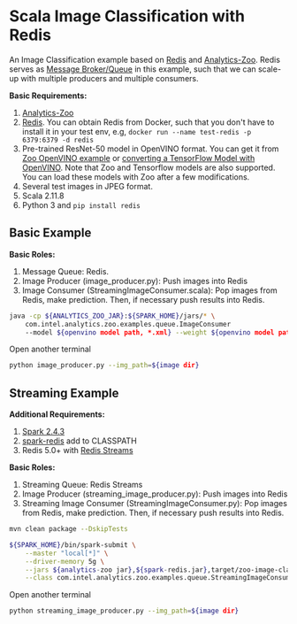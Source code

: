 # Scala Image Classification with Redis

An Image Classification example based on [Redis](https://redis.io/) and [Analytics-Zoo](https://github.com/intel-analytics/analytics-zoo). Redis serves as [Message Broker/Queue](https://en.wikipedia.org/wiki/Message_broker) in this example, such that we can scale-up with multiple producers and multiple consumers.

**Basic Requirements:**

1. [Analytics-Zoo](https://github.com/intel-analytics/analytics-zoo)
2. [Redis](https://redis.io/). You can obtain Redis from Docker, such that you don't have to install it in your test env, e.g, `docker run --name test-redis -p 6379:6379 -d redis`
3. Pre-trained ResNet-50 model in OpenVINO format. You can get it from [Zoo OpenVINO example](https://github.com/intel-analytics/analytics-zoo/tree/master/zoo/src/main/scala/com/intel/analytics/zoo/examples/vnni/openvino) or [converting a TensorFlow Model with OpenVINO](https://docs.openvinotoolkit.org/latest/_docs_MO_DG_prepare_model_convert_model_Convert_Model_From_TensorFlow.html). Note that Zoo and Tensorflow models are also supported. You can load these models with Zoo after a few modifications.
4. Several test images in JPEG format.
5. Scala 2.11.8
6. Python 3 and `pip install redis`

## Basic Example

**Basic Roles:**

1. Message Queue: Redis.
2. Image Producer (image_producer.py): Push images into Redis
3. Image Consumer (StreamingImageConsumer.scala): Pop images from Redis, make prediction. Then, if necessary push results into Redis.

```bash
java -cp ${ANALYTICS_ZOO_JAR}:${SPARK_HOME}/jars/* \
    com.intel.analytics.zoo.examples.queue.ImageConsumer
    --model ${openvino model path, *.xml} --weight ${openvino model path, *.bin}
```

Open another terminal

```bash
python image_producer.py --img_path=${image dir} 
```

## Streaming Example

**Additional Requirements:**

1. [Spark 2.4.3](https://spark.apache.org/releases/spark-release-2-4-3.html)
2. [spark-redis](https://github.com/RedisLabs/spark-redis) add to CLASSPATH
3. Redis 5.0+ with [Redis Streams](https://redis.io/topics/streams-intro)

**Basic Roles:**

1. Streaming Queue: Redis Streams
2. Image Producer (streaming_image_producer.py): Push images into Redis
3. Streaming Image Consumer (StreamingImageConsumer.py): Pop images from Redis, make prediction. Then, if necessary push results into Redis.

```bash
mvn clean package --DskipTests
```

```bash
${SPARK_HOME}/bin/spark-submit \
    --master "local[*]" \
    --driver-memory 5g \
    --jars ${analytics-zoo jar},${spark-redis.jar},target/zoo-image-classification-redis-0.1.0-SNAPSHOT.jar} \
    --class com.intel.analytics.zoo.examples.queue.StreamingImageConsumer zoo-image-classification-redis-0.1.0-SNAPSHOT.jar --model ${openvino model path, *.xml} --weight ${openvino model path, *.bin}
```

Open another terminal

```bash
python streaming_image_producer.py --img_path=${image dir} 
```
